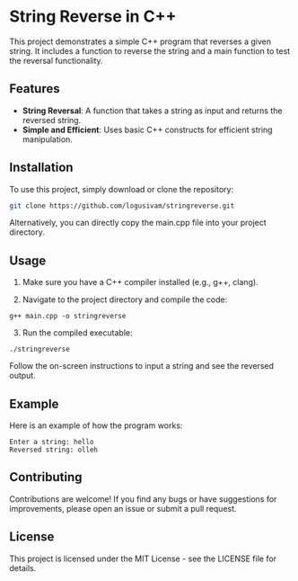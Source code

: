 # String Reverse in C++

This project demonstrates a simple C++ program that reverses a given string. It includes a function to reverse the string and a main function to test the reversal functionality.

## Features

- **String Reversal**: A function that takes a string as input and returns the reversed string.
- **Simple and Efficient**: Uses basic C++ constructs for efficient string manipulation.

## Installation

To use this project, simply download or clone the repository:

```bash
git clone https://github.com/logusivam/stringreverse.git
```

Alternatively, you can directly copy the main.cpp file into your project directory.

## Usage
1. Make sure you have a C++ compiler installed (e.g., g++, clang).

2. Navigate to the project directory and compile the code:
```
g++ main.cpp -o stringreverse
```

3. Run the compiled executable:
```
./stringreverse
```

Follow the on-screen instructions to input a string and see the reversed output.

## Example
Here is an example of how the program works:
```
Enter a string: hello
Reversed string: olleh
```

## Contributing
Contributions are welcome! If you find any bugs or have suggestions for improvements, please open an issue or submit a pull request.

## License
This project is licensed under the MIT License - see the LICENSE file for details.









